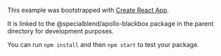 This example was bootstrapped with [Create React App](https://github.com/facebook/create-react-app).

It is linked to the @specialblend/apollo-blackbox package in the parent directory for development purposes.

You can run `npm install` and then `npm start` to test your package.
